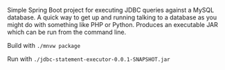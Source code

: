 Simple Spring Boot project for executing JDBC queries against a MySQL database. A quick way to get up and running talking to a database as you might do with something like PHP or Python. Produces an executable JAR which can be run from the command line.

Build with `./mnvw package`

Run with `./jdbc-statement-executor-0.0.1-SNAPSHOT.jar`
